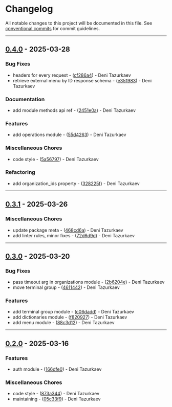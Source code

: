 # Changelog

All notable changes to this project will be documented in this file. See [conventional commits](https://www.conventionalcommits.org/) for commit guidelines.

---
## [0.4.0](https://github.com/ZeroFlowTech/iikocloudapi/compare/v0.3.1..v0.4.0) - 2025-03-28

### Bug Fixes

- headers for every request - ([cf286a4](https://github.com/ZeroFlowTech/iikocloudapi/commit/cf286a4d25fe9f8f14c5ee478dd7a6a1427ee059)) - Deni Tazurkaev
- retrieve external menu by ID response schema - ([e351983](https://github.com/ZeroFlowTech/iikocloudapi/commit/e351983a8f82c54d7f778f38e283862e37ccb2e9)) - Deni Tazurkaev

### Documentation

- add module methods api ref - ([2451e0a](https://github.com/ZeroFlowTech/iikocloudapi/commit/2451e0acc7cbcde732d9b449ccdebd925ab96e03)) - Deni Tazurkaev

### Features

- add operations module - ([55d4263](https://github.com/ZeroFlowTech/iikocloudapi/commit/55d4263bed6a7c357b562fe35a1769c25189afb8)) - Deni Tazurkaev

### Miscellaneous Chores

- code style - ([5a56797](https://github.com/ZeroFlowTech/iikocloudapi/commit/5a56797b7498f101358278e8f042671c6f890a20)) - Deni Tazurkaev

### Refactoring

- add organization_ids property - ([328225f](https://github.com/ZeroFlowTech/iikocloudapi/commit/328225fec5988a1a68cfc35454e7d0d618f13ef6)) - Deni Tazurkaev

---
## [0.3.1](https://github.com/ZeroFlowTech/iikocloudapi/compare/v0.3.0..v0.3.1) - 2025-03-26

### Miscellaneous Chores

- update package meta - ([468cd6a](https://github.com/ZeroFlowTech/iikocloudapi/commit/468cd6ada9177e1e7fe7e75aa880c707b00ba428)) - Deni Tazurkaev
- add linter rules, minor fixes - ([72d6d9d](https://github.com/ZeroFlowTech/iikocloudapi/commit/72d6d9d8d5e414391d3bd299505c791bd66726d6)) - Deni Tazurkaev

---
## [0.3.0](https://github.com/ZeroFlowTech/iikocloudapi/compare/v0.2.0..v0.3.0) - 2025-03-20

### Bug Fixes

- pass timeout arg in organizations module - ([2b6204e](https://github.com/ZeroFlowTech/iikocloudapi/commit/2b6204e30218a57f6f14180bdbde9851856724ca)) - Deni Tazurkaev
- move terminal group - ([4611442](https://github.com/ZeroFlowTech/iikocloudapi/commit/4611442ddcf2cf35ec523bf0d9bf36b8b23280a4)) - Deni Tazurkaev

### Features

- add terminal group module - ([c06dadd](https://github.com/ZeroFlowTech/iikocloudapi/commit/c06daddf994fb3c122c47bd9f6bd234a57db6c18)) - Deni Tazurkaev
- add dictionaries module - ([f820927](https://github.com/ZeroFlowTech/iikocloudapi/commit/f8209278efc27ad6fa60996ed7d98bd8f4138270)) - Deni Tazurkaev
- add menu module - ([88c3d12](https://github.com/ZeroFlowTech/iikocloudapi/commit/88c3d125ebbdce26b6d78a79e162b6436525761b)) - Deni Tazurkaev

---
## [0.2.0](https://github.com/ZeroFlowTech/iikocloudapi/compare/v0.1.0..v0.2.0) - 2025-03-16

### Features

- auth module - ([166dfe0](https://github.com/ZeroFlowTech/iikocloudapi/commit/166dfe0d28c2a98cdbd31fb90f7cb59b0308b8df)) - Deni Tazurkaev

### Miscellaneous Chores

- code style - ([873a344](https://github.com/ZeroFlowTech/iikocloudapi/commit/873a344a1f74d7e17e5e54c2c6e7850e9d71f318)) - Deni Tazurkaev
- maintaining - ([05c33f9](https://github.com/ZeroFlowTech/iikocloudapi/commit/05c33f94390364deb26a9befb38d47a1e8516169)) - Deni Tazurkaev

<!-- generated by git-cliff -->
